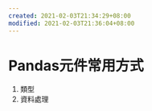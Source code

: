 ```yaml
---
created: 2021-02-03T21:34:29+08:00
modified: 2021-02-03T21:36:04+08:00
---
```


# Pandas元件常用方式

1. 類型
1. 資料處理
<!--stackedit_data:
eyJoaXN0b3J5IjpbNDY3MjEzMDgzXX0=
-->